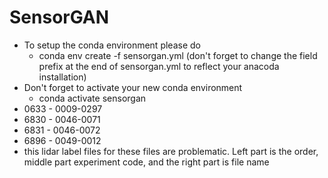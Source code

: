 # SensorGAN

* To setup the conda environment please do 
    * conda env create -f sensorgan.yml (don't forget to change the field prefix at the end of sensorgan.yml to reflect your anacoda installation)
* Don't forget to activate your new conda environment
    * conda activate sensorgan
* 0633 - 0009-0297
* 6830 - 0046-0071
* 6831 - 0046-0072
* 6896 - 0049-0012
* this lidar label files for these files are problematic. Left part is the order, middle part experiment code, and 
the right part is file name
